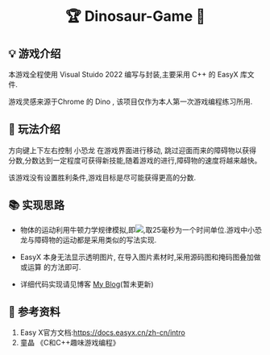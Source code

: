 <h1 align="center">🏆  Dinosaur-Game 🐋</h1>

## 💡 游戏介绍 

本游戏全程使用 Visual Stuido 2022 编写与封装,主要采用 C++ 的 EasyX 库文件.

游戏灵感来源于Chrome 的 Dino , 该项目仅作为本人第一次游戏编程练习所用.

## 🎯 玩法介绍 

方向键上下左右控制 小恐龙 在游戏界面进行移动, 跳过迎面而来的障碍物以获得分数,分数达到一定程度可获得新技能,随着游戏的进行,障碍物的速度将越来越快。

该游戏没有设置胜利条件,游戏目标是尽可能获得更高的分数.

## 📚 实现思路

+ 物体的运动利用牛顿力学规律模拟,即<img src="http://chart.googleapis.com/chart?cht=tx&chl= x=x+v*\Delta t,v=v+a* \Delta t" style="border:none;">,取25毫秒为一个时间单位.游戏中小恐龙与障碍物的运动都是采用类似的写法实现.

+ EasyX 本身无法显示透明图片, 在导入图片素材时,采用源码图和掩码图叠加做 或运算 的方法即可.

+ 详细代码实现请见博客 [My Blog](https://zbwer.github.io/)(暂未更新)

## 📖 参考资料

1.  Easy X官方文档:https://docs.easyx.cn/zh-cn/intro
2.  童晶 《C和C++趣味游戏编程》
